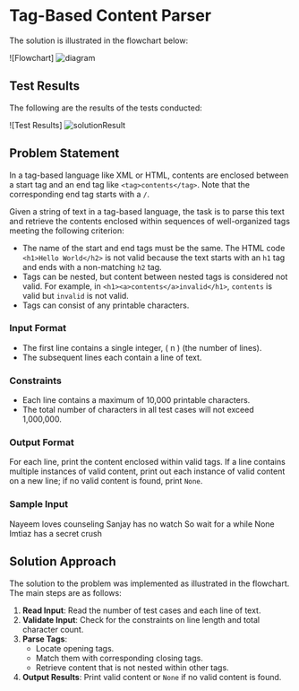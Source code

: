 # Tag-Based Content Parser

The solution is illustrated in the flowchart below:

![Flowchart] ![diagram](https://github.com/user-attachments/assets/ae6084b1-f42c-450c-a36d-eb5ba00e4bf3)

## Test Results

The following are the results of the tests conducted:

![Test Results] ![solutionResult](https://github.com/user-attachments/assets/aa6974d5-6755-4c72-9a6b-d86a61747b6e)



## Problem Statement

In a tag-based language like XML or HTML, contents are enclosed between a start tag and an end tag like `<tag>contents</tag>`. Note that the corresponding end tag starts with a `/`.

Given a string of text in a tag-based language, the task is to parse this text and retrieve the contents enclosed within sequences of well-organized tags meeting the following criterion:

- The name of the start and end tags must be the same. The HTML code `<h1>Hello World</h2>` is not valid because the text starts with an `h1` tag and ends with a non-matching `h2` tag.
- Tags can be nested, but content between nested tags is considered not valid. For example, in `<h1><a>contents</a>invalid</h1>`, `contents` is valid but `invalid` is not valid.
- Tags can consist of any printable characters.

### Input Format

- The first line contains a single integer, \( n \) (the number of lines).
- The subsequent lines each contain a line of text.

### Constraints

- Each line contains a maximum of 10,000 printable characters.
- The total number of characters in all test cases will not exceed 1,000,000.

### Output Format

For each line, print the content enclosed within valid tags. If a line contains multiple instances of valid content, print out each instance of valid content on a new line; if no valid content is found, print `None`.

### Sample Input
Nayeem loves counseling
Sanjay has no watch
So wait for a while
None
Imtiaz has a secret crush

## Solution Approach

The solution to the problem was implemented as illustrated in the flowchart. The main steps are as follows:

1. **Read Input**: Read the number of test cases and each line of text.
2. **Validate Input**: Check for the constraints on line length and total character count.
3. **Parse Tags**:
   - Locate opening tags.
   - Match them with corresponding closing tags.
   - Retrieve content that is not nested within other tags.
4. **Output Results**: Print valid content or `None` if no valid content is found.
